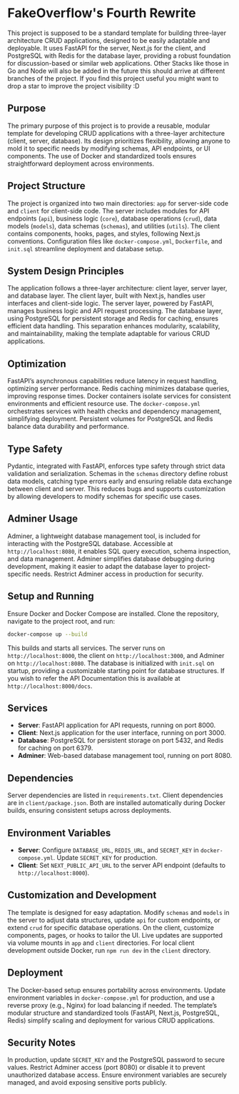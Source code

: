 # FakeOverflow's Fourth Rewrite
This project is supposed to be a standard template for building three-layer architecture CRUD applications, designed to be easily adaptable and deployable. It uses FastAPI for the server, Next.js for the client, and PostgreSQL with Redis for the database layer, providing a robust foundation for discussion-based or similar web applications. Other Stacks like those in Go and Node will also be added in the future this should arrive at different branches of the project. If you find this project useful you might want to drop a star to improve the project visibility :D

## Purpose
The primary purpose of this project is to provide a reusable, modular template for developing CRUD applications with a three-layer architecture (client, server, database). Its design prioritizes flexibility, allowing anyone to mold it to specific needs by modifying schemas, API endpoints, or UI components. The use of Docker and standardized tools ensures straightforward deployment across environments.

## Project Structure
The project is organized into two main directories: `app` for server-side code and `client` for client-side code. The server includes modules for API endpoints (`api`), business logic (`core`), database operations (`crud`), data models (`models`), data schemas (`schemas`), and utilities (`utils`). The client contains components, hooks, pages, and styles, following Next.js conventions. Configuration files like `docker-compose.yml`, `Dockerfile`, and `init.sql` streamline deployment and database setup.

## System Design Principles

The application follows a three-layer architecture: client layer, server layer, and database layer. The client layer, built with Next.js, handles user interfaces and client-side logic. The server layer, powered by FastAPI, manages business logic and API request processing. The database layer, using PostgreSQL for persistent storage and Redis for caching, ensures efficient data handling. This separation enhances modularity, scalability, and maintainability, making the template adaptable for various CRUD applications.

## Optimization

FastAPI’s asynchronous capabilities reduce latency in request handling, optimizing server performance. Redis caching minimizes database queries, improving response times. Docker containers isolate services for consistent environments and efficient resource use. The `docker-compose.yml` orchestrates services with health checks and dependency management, simplifying deployment. Persistent volumes for PostgreSQL and Redis balance data durability and performance.

## Type Safety

Pydantic, integrated with FastAPI, enforces type safety through strict data validation and serialization. Schemas in the `schemas` directory define robust data models, catching type errors early and ensuring reliable data exchange between client and server. This reduces bugs and supports customization by allowing developers to modify schemas for specific use cases.

## Adminer Usage

Adminer, a lightweight database management tool, is included for interacting with the PostgreSQL database. Accessible at `http://localhost:8080`, it enables SQL query execution, schema inspection, and data management. Adminer simplifies database debugging during development, making it easier to adapt the database layer to project-specific needs. Restrict Adminer access in production for security.

## Setup and Running

Ensure Docker and Docker Compose are installed. Clone the repository, navigate to the project root, and run:

```bash
docker-compose up --build
```

This builds and starts all services. The server runs on `http://localhost:8000`, the client on `http://localhost:3000`, and Adminer on `http://localhost:8080`. The database is initialized with `init.sql` on startup, providing a customizable starting point for database structures.
If you wish to refer the API Documentation this is available at `http://localhost:8000/docs`.

## Services

- **Server**: FastAPI application for API requests, running on port 8000.
- **Client**: Next.js application for the user interface, running on port 3000.
- **Database**: PostgreSQL for persistent storage on port 5432, and Redis for caching on port 6379.
- **Adminer**: Web-based database management tool, running on port 8080.

## Dependencies

Server dependencies are listed in `requirements.txt`. Client dependencies are in `client/package.json`. Both are installed automatically during Docker builds, ensuring consistent setups across deployments.

## Environment Variables

- **Server**: Configure `DATABASE_URL`, `REDIS_URL`, and `SECRET_KEY` in `docker-compose.yml`. Update `SECRET_KEY` for production.
- **Client**: Set `NEXT_PUBLIC_API_URL` to the server API endpoint (defaults to `http://localhost:8000`).

## Customization and Development

The template is designed for easy adaptation. Modify `schemas` and `models` in the server to adjust data structures, update `api` for custom endpoints, or extend `crud` for specific database operations. On the client, customize components, pages, or hooks to tailor the UI. Live updates are supported via volume mounts in `app` and `client` directories. For local client development outside Docker, run `npm run dev` in the `client` directory.

## Deployment

The Docker-based setup ensures portability across environments. Update environment variables in `docker-compose.yml` for production, and use a reverse proxy (e.g., Nginx) for load balancing if needed. The template’s modular structure and standardized tools (FastAPI, Next.js, PostgreSQL, Redis) simplify scaling and deployment for various CRUD applications.

## Security Notes

In production, update `SECRET_KEY` and the PostgreSQL password to secure values. Restrict Adminer access (port 8080) or disable it to prevent unauthorized database access. Ensure environment variables are securely managed, and avoid exposing sensitive ports publicly.
